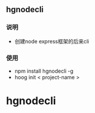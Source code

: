 ## hgnodecli

### 说明

- 创建node express框架的后来cli

### 使用

- npm install hgnodecli -g
- hoog init < project-name > 

# hgnodecli
